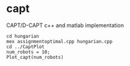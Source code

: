 # capt
CAPT/D-CAPT c++ and matlab implementation

```
cd hungarian
mex assignmentoptimal.cpp hungarian.cpp
cd ../CaptPlot
num_robots = 10;
Plot_capt(num_robots)
